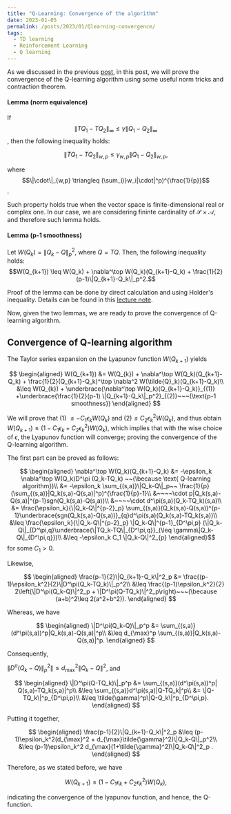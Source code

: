```yaml
---
title: "Q-Learning: Convergence of the algorithm"
date: 2023-01-05
permalink: /posts/2023/01/Qlearning-convergence/
tags:
  - TD learning
  - Reinforcement Learning
  - Q learning
---
```


As we discussed in the previous [post](https://mnjnsng.github.io/posts/2022/12/Qlearning/), in this post, we will prove the convergence of the Q-learning algorithm using some useful norm tricks and contraction theorem.

#### Lemma (norm equivalence)

If $$\|TQ_1-TQ_2\|_\infty \leq \gamma \|Q_1-Q_2\|_\infty$$, then the following inequality holds:

$$\|TQ_1-TQ_2\|_{w,p} \leq \gamma_{w,p} \|Q_1-Q_2\|_{w,p},$$

where $$\|\cdot\|_{w,p} \triangleq (\sum_{i}w_i|\cdot|^p)^{\frac{1}{p}}$$.

Such property holds true when the vector space is finite-dimensional real or complex one. In our case, we are considering fininte cardinality of $\mathcal{S}\times \mathcal{A}$, and therefore such lemma holds.

#### Lemma (p-1 smoothness)

Let $W(Q_k) = \|Q_k-Q\|_p^2$, where $Q=TQ$. Then, the following inequality holds:
$$W(Q_{k+1}) \leq W(Q_k) + \nabla^\top W(Q_k)(Q_{k+1}-Q_k) + \frac{1}{2}(p-1)\|Q_{k+1}-Q_k\|_p^2.$$

Proof of the lemma can be done by direct calculation and using Holder's inequality. Details can be found in this [lecture note](https://www.google.com/url?q=https%3A%2F%2Fuofi.box.com%2Fs%2Fapz6455iv2y6r378nm58mc6cue4fplmt&sa=D&sntz=1&usg=AOvVaw3CYmdzejzEZj_kwji4kgQN).

Now, given the two lemmas, we are ready to prove the convergence of Q-learning algorithm.

## Convergence of Q-learning algorithm

The Taylor series expansion on the Lyapunov function $W(Q_{k+1})$ yields

$$
\begin{aligned}
W(Q_{k+1}) &= W(Q_{k}) + \nabla^\top W(Q_k)(Q_{k+1}-Q_k) + \frac{1}{2}(Q_{k+1}-Q_k)^\top \nabla^2 W(\tilde{Q}_k)(Q_{k+1}-Q_k)\\
&\leq W(Q_{k}) + \underbrace{\nabla^\top W(Q_k)(Q_{k+1}-Q_k)}_{(1)} +\underbrace{\frac{1}{2}(p-1) \|Q_{k+1}-Q_k\|_p^2}_{(2)}~~~(\text{p-1 smoothness})
\end{aligned}
$$

We will prove that (1) $\leq -C_1\epsilon_k W(Q_k)$ and $(2) \leq C_2 \epsilon_k^2 W(Q_k)$, and thus obtain $W(Q_{k+1}) \leq (1-C_1\epsilon_k+C_2\epsilon_k^2)W(Q_k),$ which implies that with the wise choice of $\epsilon$, the Lyapunov function will converge; proving the convergence of the Q-learning algorithm.

The first part can be proved as follows:

$$
\begin{aligned}
\nabla^\top W(Q_k)(Q_{k+1}-Q_k) &= -\epsilon_k \nabla^\top W(Q_k)D^\pi (Q_k-TQ_k) ~~(\because \text{ Q-learning algorithm})\\
&= -\epsilon_k \sum_{(s,a)}\|Q_k-Q\|_p~~ \frac{1}{p}(\sum_{(s,a)}|Q_k(s,a)-Q(s,a)|^p)^{\frac{1}{p}-1}\\
&~~~~\cdot p|Q_k(s,a)-Q(s,a)|^{p-1}sgn(Q_k(s,a)-Q(s,a))\\
&~~~~\cdot d^\pi(s,a)(Q_k-TQ_k)(s,a)\\
&= \frac{\epsilon_k}{\|Q_k-Q\|^{p-2}_p} \sum_{(s,a)}(Q_k(s,a)-Q(s,a))^{p-1}\underbrace{sgn(Q_k(s,a)-Q(s,a))}_{q}d^\pi(s,a)(Q_k(s,a)-TQ_k(s,a))\\
&\leq \frac{\epsilon_k}{\|Q_k-Q\|^{p-2}_p} \|Q_k-Q\|^{p-1}_{D^\pi,p} (\|Q_k-Q\|_{D^\pi,q}\underbrace{\|TQ_k-TQ\|_{D^\pi,q}}_{\leq \gamma\|Q_k-Q\|_{D^\pi,q}})\\
&\leq -\epsilon_k  C_1 \|Q_k-Q\|^2_{p} \end{aligned}$$
for some $C_1>0$.

Likewise,

$$
\begin{aligned}
\frac{p-1}{2}\|Q_{k+1}-Q_k\|^2_p &= \frac{(p-1)\epsilon_k^2}{2}\|D^\pi(Q_k-TQ_k)\|_p^2\\
&\leq \frac{(p-1)\epsilon_k^2}{2} 2\left(\|D^\pi(Q_k-Q)\|^2_p + \|D^\pi(Q-TQ_k)\|^2_p\right)~~~(\because (a+b)^2\leq 2(a^2+b^2)).
\end{aligned}
$$

Whereas, we have

$$
\begin{aligned}
\|D^\pi(Q_k-Q)\|_p^p &= \sum_{(s,a)}(d^\pi(s,a))^p|Q_k(s,a)-Q(s,a)|^p\\
&\leq d_{\max}^p \sum_{(s,a)}|Q_k(s,a)-Q(s,a)|^p.
\end{aligned}
$$

Consequently,

$\|D^\pi(Q_k-Q)\|_p^2\|\leq d_{\max}^2 \|Q_k-Q\|^2$, and

$$
\begin{aligned}
\|D^\pi(Q-TQ_k)\|_p^p &= \sum_{(s,a)}(d^\pi(s,a))^p| Q(s,a)-TQ_k(s,a)|^p\\
&\leq \sum_{(s,a)}d^\pi(s,a)|Q-TQ_k|^p\\
&= \|Q-TQ_k\|^p_{D^\pi,p}\\
&\leq \tilde{\gamma}^p\|Q-Q_k\|^p_{D^\pi,p}.
\end{aligned}
$$

Putting it together,

$$
\begin{aligned}
\frac{p-1}{2}\|Q_{k+1}-Q_k\|^2_p &\leq (p-1)\epsilon_k^2(d_{\max}^2 + d_{\max}\tilde{\gamma}^2)\|Q_k-Q\|_p^2\\
&\leq (p-1)\epsilon_k^2 d_{\max}(1+\tilde{\gamma}^2)\|Q_k-Q\|^2_p .
\end{aligned}
$$

Therefore, as we stated before, we have

$$W(Q_{k+1})\leq (1-C_1\epsilon_k +C_2\epsilon_k^2)W(Q_k),$$

indicating the convergence of the lyapunov function, and hence, the Q-function.
